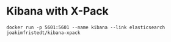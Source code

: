 # Kibana with X-Pack

`docker run -p 5601:5601 --name kibana --link elasticsearch joakimfristedt/kibana-xpack`
